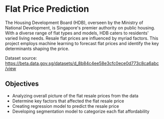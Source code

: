 # Flat Price Prediction
The Housing Development Board (HDB), overseen by the Ministry of National Development, is Singapore's premier authority on public housing. With a diverse range of flat types and models, HDB caters to residents' varied living needs. Resale flat prices are influenced by myriad factors. This project employs machine learning to forecast flat prices and identify the key determinants shaping the price.

Dataset source: https://beta.data.gov.sg/datasets/d_8b84c4ee58e3cfc0ece0d773c8ca6abc/view

## Objectives
- Analyzing overall picture of the flat resale prices from the data
- Determine key factors that affected the flat resale price
- Creating regression model to predict the resale price
- Developing segmentation model to categorize each flat affordability
